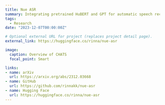 ```yaml
---
title: Nue ASR
summary: Integrating pretrained HuBERT and GPT for automatic speech recognition.
tags:
  - Research
date: "2023-12-07T00:00:00Z"

# Optional external URL for project (replaces project detail page).
external_link: https://huggingface.co/rinna/nue-asr

image:
  caption: Overview of CHATS
  focal_point: Smart

links:
- name: arXiv
  url: https://arxiv.org/abs/2312.03668
- name: GitHub
  url: https://github.com/rinnakk/nue-asr
- name: Hugging Face
  url: https://huggingface.co/rinna/nue-asr
---
```


